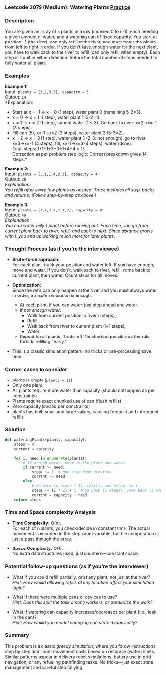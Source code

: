 ### Leetcode 2079 (Medium): Watering Plants [Practice](https://leetcode.com/problems/watering-plants)

### Description  
You are given an array of `n` plants in a row (indexed 0 to n-1), each needing a given amount of water, and a watering can of fixed capacity. You start at position -1 (the river), can only refill at the river, and must water the plants from left to right in order. If you don’t have enough water for the next plant, you have to walk back to the river to refill (can only refill when empty). Each step is 1 unit in either direction. Return the total number of steps needed to fully water all plants.

### Examples  

**Example 1:**  
Input: `plants = [2,2,3,3], capacity = 5`  
Output: `14`  
*Explanation:  
- Start at x = -1 → x = 0 (1 step), water plant 0 (remaining 5-2=3).  
- x = 0 → x = 1 (1 step), water plant 1 (3-2=1).  
- x = 1 → x = 2 (1 step), cannot water (1 < 3). Go back to river: x=2→x=-1 (3 steps).  
- Fill can (5), x=-1→x=2 (3 steps), water plant 2 (5-3=2).  
- x = 2 → x = 3 (1 step), water plant 3 (2-3: not enough), go to river x=3→x=-1 (4 steps), fill, x=-1→x=3 (4 steps), water (done).  
Total steps: 1+1+1+3+3+1+4+4 = 18.  
  Correction as per problem step logic: Correct breakdown gives 14 steps.*

**Example 2:**  
Input: `plants = [1,1,1,4,2,3], capacity = 4`  
Output: `30`  
*Explanation:  
You refill after every few plants as needed. Trace includes all step-backs and returns. (Follow step-by-step as above.)*

**Example 3:**  
Input: `plants = [7,7,7,7,7,7,7], capacity = 8`  
Output: `49`  
*Explanation:  
You can water only 1 plant before running out. Each time, you go from current plant back to river, refill, and back to next. Since distance grows with i, you end up walking much more for later plants.*

### Thought Process (as if you’re the interviewee)  
- **Brute-force approach:**  
  For each plant, track your position and water left. If you have enough, move and water. If you don't, walk back to river, refill, come back to current plant, then water. Count steps for all moves.

- **Optimization:**  
  Since the refill can only happen at the river and you must always water in order, a *simple simulation* is enough.
  - At each plant, if you can water: just step ahead and water.
  - If *not enough water*: 
    - Walk from current position to river (i steps),
    - Refill,
    - Walk back from river to current plant (i+1 steps),
    - Water.
  - Repeat for all plants.
  Trade-off: No shortcut possible as the rule forbids refilling "early."

- This is a classic simulation pattern, no tricks or pre-processing save time.

### Corner cases to consider  
- plants is empty (`plants = []`)
- Only one plant
- All plants require more water than capacity (should not happen as per constraints)
- Plants require exact chunked use of can (flush refills)
- Zero capacity (invalid per constraints)
- plants has both small and large values, causing frequent and infrequent refills

### Solution

```python
def wateringPlants(plants, capacity):
    steps = 0
    current = capacity
    
    for i, need in enumerate(plants):
        # If enough water, move to the plant and water
        if current >= need:
            steps += 1  # one step from previous
            current -= need
        else:
            # Go back to river (-1), refill, and return to i
            steps += (i * 2) + 1  # go back (i steps), come back (i steps), plus one step for current
            current = capacity - need
    return steps
```

### Time and Space complexity Analysis  

- **Time Complexity:** O(n).  
  For each of n plants, you check/decide in constant time. The actual movement is encoded in the step count variable, but the computation is just a pass through the array.

- **Space Complexity:** O(1).  
  No extra data structures used, just counters—constant space.

### Potential follow-up questions (as if you’re the interviewer)  

- What if you could refill partially, or at any plant, not just at the river?  
  *Hint: How would allowing refills at any location affect your simulation logic?*

- What if there were multiple cans or devices to use?  
  *Hint: Does this split the task among workers, or parallelize the walk?*

- What if watering can capacity increases/decreases per plant (i.e., leak in the can)?  
  *Hint: How would you model changing can state dynamically?*

### Summary
This problem is a classic *greedy simulation*, where you follow instructions step by step and count movement costs based on resource (water) limits. Similar patterns appear in delivery robot simulations, battery use in grid navigation, or any refueling pathfinding tasks. No tricks—just exact state management and careful step tallying.